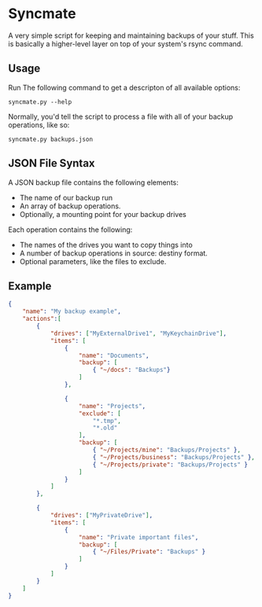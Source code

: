 # Syncmate

A very simple script for keeping and maintaining backups of your stuff. This is
basically a higher-level layer on top of your system's rsync command.

## Usage

Run The following command to get a descripton of all available options:

	syncmate.py --help

Normally, you'd tell the script to process a file with all of your backup operations, like so:

	syncmate.py backups.json

## JSON File Syntax

A JSON backup file contains the following elements:

- The name of our backup run
- An array of backup operations.
- Optionally, a mounting point for your backup drives

Each operation contains the following:

- The names of the drives you want to copy things into
- A number of backup operations in source: destiny format.
- Optional parameters, like the files to exclude.

## Example

```json
{
	"name": "My backup example",
	"actions":[
		{
			"drives": ["MyExternalDrive1", "MyKeychainDrive"],
			"items": [
				{
					"name": "Documents",
					"backup": [
						{ "~/docs": "Backups"}
					]
				},

				{
					"name": "Projects",
					"exclude": [
						"*.tmp",
						"*.old"
					],
					"backup": [
						{ "~/Projects/mine": "Backups/Projects" },
						{ "~/Projects/business": "Backups/Projects" },
						{ "~/Projects/private": "Backups/Projects" }
					]
				}
			]
		}, 

		{
			"drives": ["MyPrivateDrive"],
			"items": [
				{
					"name": "Private important files",
					"backup": [
						{ "~/Files/Private": "Backups" }
					]
				}
			]
		}
	]
}
```
